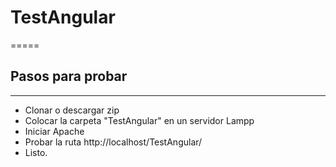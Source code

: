 # TestAngular
=====
## Pasos para probar
------
+ Clonar o descargar zip
+ Colocar la carpeta "TestAngular" en un servidor Lampp
+ Iniciar Apache
+ Probar la ruta http://localhost/TestAngular/
+ Listo.